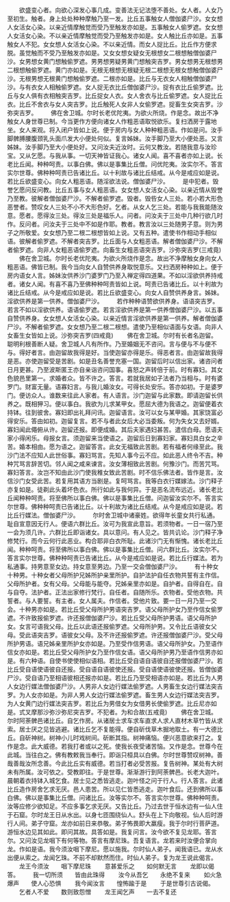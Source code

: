 <!-- { "loadSidebar": true } -->
　　欲盛变心者。向欲心深发心事几成。变善法无记法堕不善处。女人者。人女乃至初生。触者。身上处处种种摩触乃至一发。比丘五事触女人僧伽婆尸沙。女女想人女活女心染。以亲近情摩触觉而受乃至触发亦如是。五事触女人偷罗遮。女女想人女活女心染。不以亲近情摩触觉而受乃至触发亦如是。女人触比丘亦如是。五事触女人不犯。女女想人女活女心染。不以亲近情。而女人捉比丘。比丘作方便求脱。虽觉触而不受乃至触发亦如是。又女女想女疑女无根想女二根想触僧伽婆尸沙。女男想女黄门想触偷罗遮。男男想男疑男黄门想触突吉罗。男女想男无根想男二根想触偷罗遮。黄门亦如是。无根无根想无根疑无根二根想无根女想触僧伽婆尸沙。无根男想无根黄门想触偷罗遮。二根亦如是。比丘与无衣女人相触僧伽婆尸沙。与有衣女人相触偷罗遮。女人捉无衣比丘僧伽婆尸沙。捉有衣比丘偷罗遮。比丘与女人俱有衣相触突吉罗。比丘捉女人衣。女人舍衣与比丘偷罗遮。女人捉比丘衣。比丘不舍衣与女人突吉罗。比丘触死人女非人女偷罗遮。捉畜生女突吉罗。沙弥突吉罗。
　　佛在舍卫城。尔时长老优陀夷。为欲火所烧。作是念。故出不净触女人身世尊已制。今当更作方便向诸女人作粗恶语取悦欲乐。复扫洒房于露地坐。女人来观。将入闭户皆如上说。便于房内与女人种种粗恶语。作如是问。汝手脚髀膊腰腹颈乳头面爪发大小便处何似。复言姊妹。汝手脚乃至大小便处恶。又言姊妹。汝手脚乃至大小便处好。又问汝夫近汝时。云何又教汝。若随我意与汝珍宝。又从乞愿。与我从事。一切天神皆证我心。诸女人闻。喜不喜者亦如上说。长老比丘闻。种种呵责。以事白佛。佛以是事集比丘僧。问优陀夷。汝实尔不。答言实尔世尊。佛种种呵责已告诸比丘。以十利故与诸比丘结戒。从今是戒应如是说。若比丘欲盛变心。向女人粗恶语。随淫欲法说。僧伽婆尸沙。
　　是中犯者。毁誉乞愿问反问教。比丘五事与女人粗恶语。女女想人女活女心染。以亲近情从毁誉乃至教。彼解者僧伽婆尸沙。不解者偷罗遮。毁者。毁呰女人三处。若小若大形色恶誉者。赞叹女人三处不小不大形色好。乞者。从女人乞三处。若能与我我能随汝意。愿者。愿得汝三处。得汝三处是福乐人。问者。问汝夫于三处中几种行欲几时作。反问者。问汝夫于三处中不如是作耶。教者。教言汝以三处随男子意。则为男子之所敬爱。女女想乃至二根二根想皆如上说。又有五种。遣使书作相动手相似语。彼解者偷罗遮。不解者突吉罗。比丘面与人女粗恶语。解者僧伽婆尸沙。不解者偷罗遮。向非人女粗恶语偷罗遮。向畜生女粗恶语突吉罗。沙弥突吉罗(三戒竟)
　　佛在舍卫城。尔时长老优陀夷。为欲火所烧作是念。故出不净摩触女身向女人粗恶语。佛皆已制。我今当向女人自赞供养身取悦意乐。又扫洒房种种如上。便于房内语女人言。姊妹汝供养沙门婆罗门乃至入禅定得四道果。不如以淫欲供养持戒者。诸女人闻。有喜不喜乃至佛种种呵责皆如上说。呵责已告诸比丘。以十利故为诸比丘结戒。从今是戒应如是说。若比丘欲盛变心。向女人自赞供养身言。姊妹。淫欲供养是第一供养。僧伽婆尸沙。
　　若作种种语赞欲供养身。语语突吉罗。若言不如以淫欲供养。语语偷罗遮。若言淫欲供养是第一供养僧伽婆尸沙。以五事自赞供养身。女女想人女活女心染。以亲近情言淫欲供养是第一供养。解者僧伽婆尸沙。不解者偷罗遮。女女想乃至二根二根想。遣使乃至相似语面与女语。向非人女畜生女皆如上说。沙弥突吉罗(四戒竟)
　　佛在舍卫城。尔时有长者名迦留。聪明利根善断人疑。舍卫城人凡有所作。乃至婚姻无不咨问。言与便与不与便不与。得好者言。由迦留故我得是好。当使迦留亦得是乐。得恶者言。由迦留故我得是恶。亦使迦留受是苦剧。如是丑名善誉充塞一国。迦留后时以信出家。诸咨问者日月更甚。乃至波斯匿王亦自亲诣咨问国事。喜怒之声转倍于前。时有寡妇。其女色貌邑里第一。求婚者众。皆不许之。答言。若就我居如子法者乃当相与。时有婆罗门。财富无量。语寡妇言。与我儿婚汝女。可得长处安乐。答亦如初。于是婆罗门。便访众人。谁数来往此人家者。有人语言。沙门迦留与此家数。即请迦留长供养之。既相狎习。便以事白。我欲为儿求某甲女。愿屈大德为我语之。迦留便着衣持钵。往到彼舍。寡妇即出礼拜问讯。迦留语言。汝可以女与某甲婚。其家饶富必得安乐。答由如初。迦留复言。若不与者此女后大必当委叛。何为失女又去好婿。寡妇闻此僶俯从许。迦留还报。即便成婚。其后夫家遇妇甚苦。遣信白母。愿语夫家小得闲乐。母报女言。须迦留来当使语之。迦留后日到寡妇家。寡妇具白女之辛苦。婚本相由。愿为语之。迦留答言。此女无福致此苦剧。若有福者何缘至此。我沙门法不应知人此世俗事。寡妇骂言。先知人事今云不应。如此恶人终令不吉。种种咒骂言辞苦切。邻人闻之咸来谏言。汝女薄相致此苦剧。何豫沙门。而苦咒骂。寡妇答言。汝岂不知由此沙门使我稚女致此苦剧。时不信乐佛法者。皆作是言。汝信沙门女受此苦。若复用其语方当剧是。复呵骂言。我等白衣行媒嫁法。沙门释子亦复如是。徒剃此头着坏色衣。所行如此与我何异。于是恶名流布远近。诸长老比丘闻种种呵责。将至佛所以事白佛。佛以是事集比丘僧。问迦留汝实尔不。答言实尔世尊。佛种种呵责已告诸比丘。以十利故为诸比丘结戒。从今是戒应如是说。若比丘行媒法。僧伽婆尸沙。
　　尔时舍卫城中诸豪姓。欲得年长童女共行私通。耻自宣意因无行人。便语六群比丘。汝可为我宣此意旨。若须物者。一日一宿乃至一会为须几许。六群比丘即诣诸女。具以意问。有人见之。皆共讥论。沙门释子净修梵行。而今云何行此恶业。构合耶非白衣所耻。此诸沙门无有惭愧。诸长老比丘闻。种种呵责。将至佛所以事白佛。佛以是事集比丘僧。问六群比丘。汝实尔不。答言实尔世尊。佛种种呵责已告诸比丘。从今是戒应如是说。若比丘行媒法。若为私通事。持男意至女边。持女意至男边。乃至一交会僧伽婆尸沙。
　　有十种女十种男。十种女者父母所护兄姊所护亲里所护。自护法护自任衣物共誓有主作信。父母所护者。女有父母。父母能与能夺。兄姊亲里亦如是。自护者。自得自在。自与自夺。法护者。正法出家修行梵行。自任者。自随所乐。衣物者。受他衣物。共誓者。与人要誓。有主者。女人属夫。作信者。受他片致。要一日一月乃至一交会。十种男亦如是。若比丘受父母所护男语突吉罗。语父母所护女乃至作信女偷罗遮。不许致报偷罗遮。许还报僧伽婆尸沙。若比丘受父母所护男语。语父母所护女。女言可语我父母。比丘以此语还报偷罗遮。父母所护男。又令比丘语彼女父母。受此语突吉罗。语彼女父母。及不许还报偷罗遮。许还报僧伽婆尸沙。受父母所护男语。语兄姊亲里所护女亦如是。乃至受作信男语。语父母所护女。乃至语作信女亦如是。若比丘受父母所护女乃至作信女语。语父母所护男乃至语作信男亦如是。有六种语。自使书使使相似语相。若比丘受自语自语彼自还报僧伽婆尸沙。若比丘受自语使语彼自还报。受自语自语彼使还报。受自语使语彼使还报。皆僧伽婆尸沙。受自语乃至相语彼相还报亦如是。若比丘乃至受相语亦如是。若比丘为人男人女边行媒法僧伽婆尸沙。人男非人女边行媒法偷罗遮。人男畜生女边行媒法突吉罗。为人女亦如是。为非人男人女边行媒法偷罗遮。畜生男人女边行媒法突吉罗。为人女黄门边行媒法突吉罗。若比丘为男借女为女借男长使偷罗遮。比丘尼亦如是。式叉摩那沙弥沙弥尼突吉罗。不犯者。为和合故(五戒竟)
　　佛在舍卫城。尔时阿荼髀邑诸比丘。自乞作房。从诸居士求车求车直求人求人直材木草竹皆从求索。居士厌之见皆逃避。诸比丘乞不复能得。便自斫伐草木掘地取土。有一大德比丘。自斫神树。树神小儿时戏树间。斫断其指。树神痛恼。便兴恶意欲来打之。复作是念。此大威德。若我打者或以之死。使我长夜受诸苦恼。又作是念。世尊今在此城。当往白之。佛有教敕我当奉行。即诣只桓具以白佛。尔时世尊赞叹树神。善哉善哉汝所念善。今此比丘实有威德。若当打者必受苦报。复告树神。某处有大树未有所属。汝可依之。受教即往。于是世尊。渐渐游行到阿荼髀邑。长老大迦叶。晨朝着衣持钵入城乞食。居士见之悉皆逃走。迦叶怪之问于行人。行人答言。此诸比丘造作房舍乞求无厌。邑人患苦。所以见仁皆悉逃走。迦叶食后。还到佛所以事白佛。佛以是事集比丘僧。问诸比丘。汝等实尔不。答言实尔世尊。佛种种呵责。汝等应修少欲知足。不应多事乞求无厌。又告比丘。乃过去世于恒水边有一仙人住于石窟。尔时龙王日从水出。以身七匝围绕仙人。舒头在上下向敬视。仙人后时游行人间。弟子守窟。龙亦如前日来恭敬。弟子怖畏即大羸瘦。我于尔时行菩萨道。游恒水边见其如此。即问其故。具答如是。我复问言。汝今欲不复见龙耶。答言尔。又问汝见龙咽下有何等物。答言有摩尼珠。吾复语言。龙若来时汝便合掌向龙。作如是语。我今须汝咽下摩尼。愿以施我。尔时仙人弟子。闻我语已。龙从水出便从索之。龙闻乞珠。不前不却默然而住。时仙人弟子。复为龙王说此偈言。
　　龙王今须汝　　咽下摩尼珠
　　意甚爱乐之　　如何默无言
　　龙即以偈答。
　　我一切所须　　皆由此珠得
　　汝今从吾乞　　永绝不复来
　　如火急爆声　　使人心恐惧
　　我今闻汝言　　惶怖踰于是
　　于是世尊引古说偈。
　　乞者人不爱　　数则致怨憎
　　龙王闻乞声　　一去不复还
